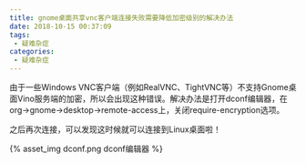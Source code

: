 ```yaml
---
title: gnome桌面共享vnc客户端连接失败需要降低加密级别的解决办法
date: 2018-10-15 00:37:09
tags:
 - 疑难杂症
categories:
 - 疑难杂症
---
```


由于一些Windows VNC客户端（例如RealVNC、TightVNC等）不支持Gnome桌面Vino服务端的加密，所以会出现这种错误。解决办法是打开dconf编辑器，在org->gnome->desktop->remote-access上，关闭require-encryption选项。

之后再次连接，可以发现这时候就可以连接到Linux桌面啦！

{%  asset_img dconf.png dconf编辑器 %}